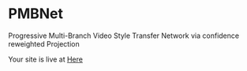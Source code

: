# PMBNet
Progressive Multi-Branch Video Style Transfer Network via confidence reweighted Projection

Your site is live at [Here](https://hankunbo.github.io/PMBNet-Display-page/)
